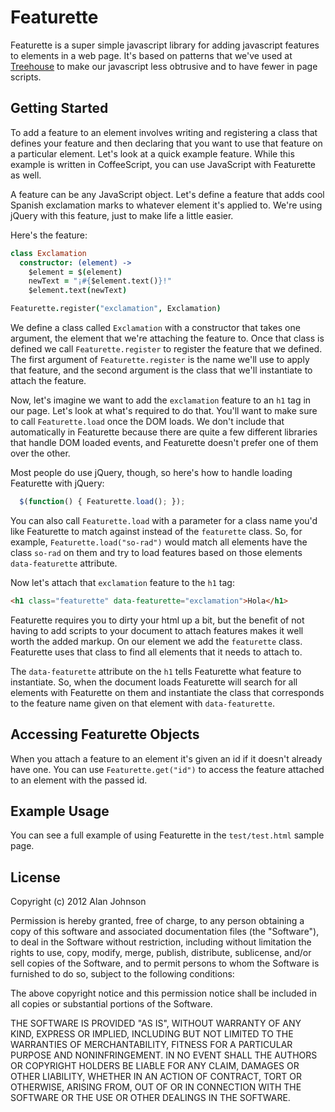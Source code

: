 Featurette
=====

Featurette is a super simple javascript library for adding javascript features to
elements in a web page. It's based on patterns that we've used at
[Treehouse](http://teamtreehouse.com) to make our javascript less
obtrusive and to have fewer in page scripts.

Getting Started
----

To add a feature to an element involves writing and registering a class that defines
your feature and then declaring that you want to use that feature on a
particular element. Let's look at a quick example feature. While this
example is written in CoffeeScript, you can use JavaScript with
Featurette as well.

A feature can be any JavaScript object. Let's define a feature that adds
cool Spanish exclamation marks to whatever element it's applied to.
We're using jQuery with this feature, just to make life a little easier.

Here's the feature:

```coffeescript
class Exclamation
  constructor: (element) ->
    $element = $(element)
    newText = "¡#{$element.text()}!"
    $element.text(newText)

Featurette.register("exclamation", Exclamation)
```

We define a class called `Exclamation` with a constructor that takes one
argument, the element that we're attaching the feature to. Once that
class is defined we call `Featurette.register` to register the feature
that we defined. The first argument of `Featurette.register` is the
name we'll use to apply that feature, and the second argument is the
class that we'll instantiate to attach the feature.

Now, let's imagine we want to add the `exclamation` feature to an `h1`
tag in our page. Let's look at what's required to do that. You'll want
to make sure to call `Featurette.load` once the DOM loads. We don't
include that automatically in Featurette because there are quite a few
different libraries that handle DOM loaded events, and Featurette
doesn't prefer one of them over the other.

Most people do use jQuery, though, so here's how to handle loading
Featurette with jQuery:

```javascript
  $(function() { Featurette.load(); });
```

You can also call `Featurette.load` with a parameter for a class name
you'd like Featurette to match against instead of the `featurette`
class. So, for example, `Featurette.load("so-rad")` would match all
elements have the class `so-rad` on them and try to load features based
on those elements `data-featurette` attribute.

Now let's attach that `exclamation` feature to the `h1` tag:

```html
<h1 class="featurette" data-featurette="exclamation">Hola</h1>
```

Featurette requires you to dirty your html up a bit, but the benefit of 
not having to add scripts to your document to
attach features makes it well worth the added markup. On our element we
add the `featurette` class. Featurette uses that class to find all
elements that it needs to attach to.

The `data-featurette` attribute on the `h1` tells Featurette what
feature to instantiate. So, when the document loads Featurette will
search for all elements with Featurette on them and instantiate the class
that corresponds to the feature name given on that element with
`data-featurette`.

Accessing Featurette Objects
-----

When you attach a feature to an element it's given an id if it doesn't
already have one. You can use `Featurette.get("id")` to access the feature attached to
an element with the passed id.

Example Usage
-----

You can see a full example of using Featurette in the `test/test.html`
sample page.

License
----

Copyright (c) 2012 Alan Johnson

Permission is hereby granted, free of charge, to any person obtaining a copy of this software and associated documentation files (the "Software"), to deal in the Software without restriction, including without limitation the rights to use, copy, modify, merge, publish, distribute, sublicense, and/or sell copies of the Software, and to permit persons to whom the Software is furnished to do so, subject to the following conditions:

The above copyright notice and this permission notice shall be included in all copies or substantial portions of the Software.

THE SOFTWARE IS PROVIDED "AS IS", WITHOUT WARRANTY OF ANY KIND, EXPRESS OR IMPLIED, INCLUDING BUT NOT LIMITED TO THE WARRANTIES OF MERCHANTABILITY, FITNESS FOR A PARTICULAR PURPOSE AND NONINFRINGEMENT. IN NO EVENT SHALL THE AUTHORS OR COPYRIGHT HOLDERS BE LIABLE FOR ANY CLAIM, DAMAGES OR OTHER LIABILITY, WHETHER IN AN ACTION OF CONTRACT, TORT OR OTHERWISE, ARISING FROM, OUT OF OR IN CONNECTION WITH THE SOFTWARE OR THE USE OR OTHER DEALINGS IN THE SOFTWARE.

